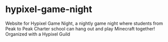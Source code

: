 # hypixel-game-night
Website for Hypixel Game Night, a nightly game night where students from Peak to Peak Charter school can hang out and play Minecraft together! Organized with a Hypixel Guild
